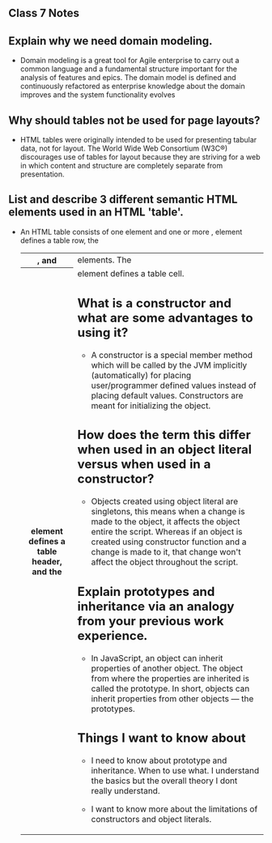 ## Class 7 Notes

## Explain why we need domain modeling.

- Domain modeling is a great tool for Agile enterprise to carry out a common language and a fundamental structure important for the analysis of features and epics. The domain model is defined and continuously refactored as enterprise knowledge about the domain improves and the system functionality evolves

## Why should tables not be used for page layouts?

- HTML tables were originally intended to be used for presenting tabular data, not for layout. The World Wide Web Consortium (W3C®) discourages use of tables for layout because they are striving for a web in which content and structure are completely separate from presentation.

## List and describe 3 different semantic HTML elements used in an HTML 'table'.

- An HTML table consists of one <table> element and one or more <tr>, <th>, and <td> elements. The <tr> element defines a table row, the <th> element defines a table header, and the <td> element defines a table cell.

## What is a constructor and what are some advantages to using it?

- A constructor is a special member method which will be called by the JVM implicitly (automatically) for placing user/programmer defined values instead of placing default values. Constructors are meant for initializing the object.


## How does the term this differ when used in an object literal versus when used in a constructor?

- Objects created using object literal are singletons, this means when a change is made to the object, it affects the object entire the script. Whereas if an object is created using constructor function and a change is made to it, that change won't affect the object throughout the script.

## Explain prototypes and inheritance via an analogy from your previous work experience.

- In JavaScript, an object can inherit properties of another object. The object from where the properties are inherited is called the prototype. In short, objects can inherit properties from other objects — the prototypes.

## Things I want to know about

- I need to know about prototype and inheritance. When to use what. I understand the basics but the overall theory I dont really understand.

- I want to know more about the limitations of constructors and object literals.